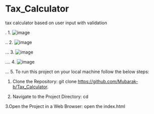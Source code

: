 # Tax_Calculator
tax calculator based on user input with validation

.
1.
![image](https://github.com/Mubarak-b/Tax_Calculator/assets/155418504/5c14509f-d70a-42d3-af3f-74883a1e778f)

..
2.
![image](https://github.com/Mubarak-b/Tax_Calculator/assets/155418504/a0a95d28-7cdb-4949-aebd-45cb0ea41171)

...
3.
![image](https://github.com/Mubarak-b/Tax_Calculator/assets/155418504/2d58815c-37c5-49d4-9559-b695edff4c1e)

....
4.
![image](https://github.com/Mubarak-b/Tax_Calculator/assets/155418504/a720d921-ac70-4612-aac3-ffb9128728ee)

...
5. To run this project on your local machine follow the below steps:


1. Clone the Repository:
   git clone https://github.com/Mubarak-b/Tax_Calculator.

2. Navigate to the Project Directory:
   cd <repository-name>
   
3.Open the Project in a Web Browser:
  open the index.html



